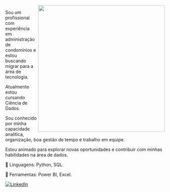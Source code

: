 <img src="https://raw.githubusercontent.com/MicaelliMedeiros/micaellimedeiros/master/image/computer-illustration.png" min-width="400px" max-width="400px" width="400px" align="right">

<p align="left"> 
  Sou um profissional com experiência em administração de condomínios e estou buscando migrar para a área de tecnologia.
</p>

<p align="left"> 
  Atualmente estou cursando Ciência de Dados.
</p>

<p align="left"> 
  Sou conhecido por minha capacidade analítica, organização, boa gestão de tempo e trabalho em equipe.
</p>

<p align="left"> 
  Estou animado para explorar novas oportunidades e contribuir com minhas habilidades na área de dados.  
</p>

<p align="left">
  🔭 Linguagens: Python, SQL.
</p>

<p align="left">
  💼 Ferramentas: Power BI, Excel.
</p>

<p align="left">
  <a href="https://www.linkedin.com/in/marcus-vinícius-b48317142/">
  <img src="https://img.shields.io/badge/-Linkedin-0e76a8?style=flat-square&logo=Linkedin&logoColor=white" alt="LinkedIn"> 
  </a>
  
  <!--
  <a href="https://www.instagram.com/marcus.canto/">
    <img src="https://img.shields.io/badge/-Instagram-DF0174?style=flat-square&labelColor=DF0174&logo=instagram&logoColor=white" alt="Instagram">
  </a>
  -->
</p>
